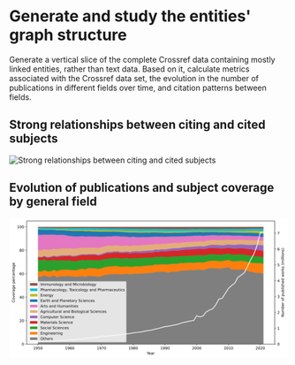 # Generate and study the entities' graph structure

Generate a vertical slice of the complete Crossref data containing
mostly linked entities, rather than text data.
Based on it, calculate metrics associated with the Crossref data set,
the evolution in the number of publications in different fields
over time, and
citation patterns between fields.

## Strong relationships between citing and cited subjects
![Strong relationships between citing and cited subjects](./subject_hierarchy.svg)

## Evolution of publications and subject coverage by general field
![Evolution of publications and subject coverage by general field](./fields_by_year.svg)
